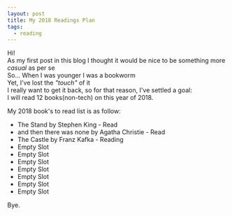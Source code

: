 ```yaml
---
layout: post
title: My 2018 Readings Plan
tags:
  - reading
---
```

Hi!   
As my first post in this blog I thought it would be nice to be something more _casual_ as per se      
So... When I was younger I was a bookworm    
Yet, I've lost the _"touch"_ of it   
I really want to get it back, so for that reason, I've settled a goal:   
I will read 12 books(non-tech) on this year of 2018.    

My 2018 book's to read list is as follow:

- The Stand by Stephen King - Read
- and then there was none by Agatha Christie - Read
- The Castle by Franz Kafka - Reading
- Empty Slot
- Empty Slot
- Empty Slot
- Empty Slot
- Empty Slot
- Empty Slot
- Empty Slot

Bye.
